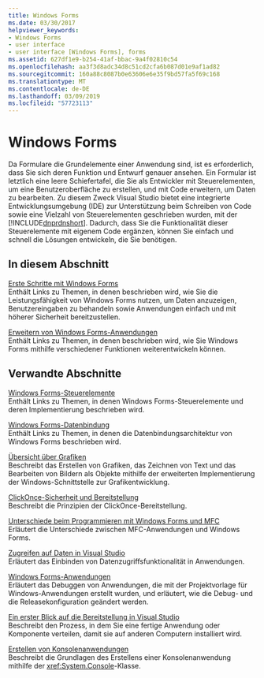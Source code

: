 ```yaml
---
title: Windows Forms
ms.date: 03/30/2017
helpviewer_keywords:
- Windows Forms
- user interface
- user interface [Windows Forms], forms
ms.assetid: 627df1e9-b254-41af-bbac-9a4f02810c54
ms.openlocfilehash: aa3f3d8adc34d8c51cd2cfa6b087d01e9af1ad82
ms.sourcegitcommit: 160a88c8087b0e63606e6e35f9bd57fa5f69c168
ms.translationtype: MT
ms.contentlocale: de-DE
ms.lasthandoff: 03/09/2019
ms.locfileid: "57723113"
---
```

# <a name="windows-forms"></a>Windows Forms
Da Formulare die Grundelemente einer Anwendung sind, ist es erforderlich, dass Sie sich deren Funktion und Entwurf genauer ansehen. Ein Formular ist letztlich eine leere Schiefertafel, die Sie als Entwickler mit Steuerelementen, um eine Benutzeroberfläche zu erstellen, und mit Code erweitern, um Daten zu bearbeiten. Zu diesem Zweck Visual Studio bietet eine integrierte Entwicklungsumgebung (IDE) zur Unterstützung beim Schreiben von Code sowie eine Vielzahl von Steuerelementen geschrieben wurden, mit der [!INCLUDE[dnprdnshort](../../../includes/dnprdnshort-md.md)]. Dadurch, dass Sie die Funktionalität dieser Steuerelemente mit eigenem Code ergänzen, können Sie einfach und schnell die Lösungen entwickeln, die Sie benötigen.  
  
## <a name="in-this-section"></a>In diesem Abschnitt  
 [Erste Schritte mit Windows Forms](getting-started-with-windows-forms.md)  
 Enthält Links zu Themen, in denen beschrieben wird, wie Sie die Leistungsfähigkeit von Windows Forms nutzen, um Daten anzuzeigen, Benutzereingaben zu behandeln sowie Anwendungen einfach und mit höherer Sicherheit bereitzustellen.  
  
 [Erweitern von Windows Forms-Anwendungen](./advanced/index.md)  
 Enthält Links zu Themen, in denen beschrieben wird, wie Sie Windows Forms mithilfe verschiedener Funktionen weiterentwickeln können.  
  
## <a name="related-sections"></a>Verwandte Abschnitte  
 [Windows Forms-Steuerelemente](./controls/index.md)  
 Enthält Links zu Themen, in denen Windows Forms-Steuerelemente und deren Implementierung beschrieben wird.  
  
 [Windows Forms-Datenbindung](windows-forms-data-binding.md)  
 Enthält Links zu Themen, in denen die Datenbindungsarchitektur von Windows Forms beschrieben wird.  
  
 [Übersicht über Grafiken](./advanced/graphics-overview-windows-forms.md)  
 Beschreibt das Erstellen von Grafiken, das Zeichnen von Text und das Bearbeiten von Bildern als Objekte mithilfe der erweiterten Implementierung der Windows-Schnittstelle zur Grafikentwicklung.  
  
 [ClickOnce-Sicherheit und Bereitstellung](/visualstudio/deployment/clickonce-security-and-deployment)  
 Beschreibt die Prinzipien der ClickOnce-Bereitstellung.  
  
 [Unterschiede beim Programmieren mit Windows Forms und MFC](/cpp/dotnet/windows-forms-mfc-programming-differences)  
 Erläutert die Unterschiede zwischen MFC-Anwendungen und Windows Forms.  
  
 [Zugreifen auf Daten in Visual Studio](/visualstudio/data-tools/accessing-data-in-visual-studio)  
 Erläutert das Einbinden von Datenzugriffsfunktionalität in Anwendungen.  
  
 [Windows Forms-Anwendungen](/visualstudio/debugger/debugging-preparation-windows-forms-applications)  
 Erläutert das Debuggen von Anwendungen, die mit der Projektvorlage für Windows-Anwendungen erstellt wurden, und erläutert, wie die Debug- und die Releasekonfiguration geändert werden.  
  
 [Ein erster Blick auf die Bereitstellung in Visual Studio](/visualstudio/deployment/deploying-applications-services-and-components)  
 Beschreibt den Prozess, in dem Sie eine fertige Anwendung oder Komponente verteilen, damit sie auf anderen Computern installiert wird.  
  
 [Erstellen von Konsolenanwendungen](../../standard/building-console-apps.md)  
 Beschreibt die Grundlagen des Erstellens einer Konsolenanwendung mithilfe der <xref:System.Console>-Klasse.
